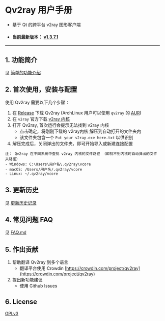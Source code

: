 # Qv2ray 用户手册

- 基于 Qt 的跨平台 v2ray 图形客户端

- #### 当前最新版本： [v1.3.7.1](./ReleaseNotes/1.3/v1.3.7.1.md)

--------

## 1. 功能简介

见 [简单的功能介绍](./Features.md)

## 2. 首次使用，安装与配置

使用 Qv2ray 需要以下几个步骤：

1. 在 [Release](https://github.com/lhy0403/Qv2ray/releases/latest) 下载 Qv2ray (ArchLinux 用户可以使用 `qv2ray` 的 [AUR](https://aur.archlinux.org/packages/qv2ray/))
2. 在 `v2ray` 官方下载 [v2ray 内核](https://github.com/v2ray/v2ray-core/releases/latest) 
3. 打开 Qv2ray, 首次运行会提示无法找到 v2ray 内核
   - 点击确定，将刚刚下载的 v2ray内核 解压到自动打开的文件夹内
   - 该文件夹包含一个 `Put your v2ray.exe here.txt` 以供识别
4. 解压完成后，关闭弹出的文件夹，即可开始导入或新建连接配置

```
注： Qv2ray 在不同系统中查找 v2ray 内核的文件路径 （即找不到内核时自动弹出的文件夹路径）
- Windows: C:\Users\用户名\.qv2ray\vcore
- macOS: /Users/用户名/.qv2ray/vcore
- Linux: ~/.qv2ray/vcore
```


## 3. 更新历史

见 [更新历史记录](./History.md)

## 4. 常见问题 FAQ

见 [FAQ.md](./FAQ.md)

## 5. 作出贡献

1. 帮助翻译 Qv2ray 到多个语言
   - 翻译平台使用 Crowdin [https://crowdin.com/project/qv2ray](https://crowdin.com/project/qv2ray)
2. 提出新功能建议
   - 使用 Github Issues

## 6. License

[GPLv3](https://www.gnu.org/licenses/gpl-3.0.en.html)

